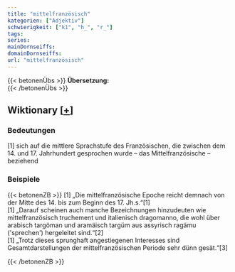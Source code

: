 ```yaml
---
title: "mittelfranzösisch"
kategorien: ["Adjektiv"]
schwierigkeit: ["k1", "h_", "r_"]
tags:
series:
mainDornseiffs:
domainDornseiffs:
url: "mittelfranzösisch"
---
```


{{< betonenÜbs >}}
**Übersetzung:**  
{{< /betonenÜbs >}}

## Wiktionary [[+](https://de.wiktionary.org/wiki/mittelfranzösisch)]

### Bedeutungen
[1] sich auf die mittlere Sprachstufe des Französischen, die zwischen dem 14. und 17. Jahrhundert gesprochen wurde – das Mittelfranzösische – beziehend  

### Beispiele
{{< betonenZB >}}
[1] „Die mittelfranzösische Epoche reicht demnach von der Mitte des 14. bis zum Beginn des 17. Jh.s.“[1]  
[1] „Darauf scheinen auch manche Bezeichnungen hinzudeuten wie mittelfranzösisch truchement und italienisch dragomanno, die wohl über arabisch targöman und aramäisch targüm aus assyrisch ragämu ('sprechen') hergeleitet sind.“[2]  
[1] „Trotz dieses sprunghaft angestiegenen Interesses sind Gesamtdarstellungen der mittelfranzösischen Periode sehr dünn gesät.“[3]  

{{< /betonenZB >}}

